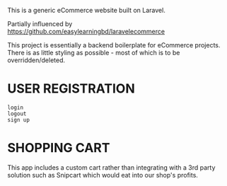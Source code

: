 This is a generic eCommerce website built on Laravel.

Partially influenced by https://github.com/easylearningbd/laravelecommerce

This project is essentially a backend boilerplate for eCommerce projects. There is as little styling as possible - most of which is to be overridden/deleted.


# USER REGISTRATION

	login
	logout
	sign up



# SHOPPING CART

This app includes a custom cart rather than integrating with a 3rd party solution such as Snipcart which would eat into our shop's profits.
